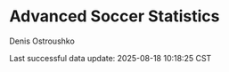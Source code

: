 # Advanced Soccer Statistics
Denis Ostroushko

<!-- gfm -->

Last successful data update: 2025-08-18 10:18:25 CST
